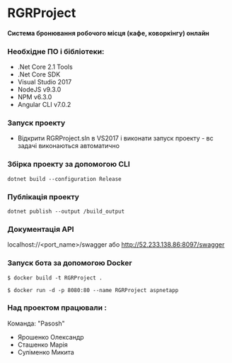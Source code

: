 # RGRProject
#### Система бронювання робочого місця (кафе, коворкінгу) онлайн

### Необхідне ПО і бібліотеки: 
- .Net Core 2.1 Tools
- .Net Core SDK
- Visual Studio 2017
- NodeJS v9.3.0
- NPM v6.3.0
- Angular CLI v7.0.2

### Запуск проекту
- Відкрити RGRProject.sln в VS2017 і виконати запуск проекту - вс задачі виконаються автоматично

### Збірка проекту за допомогою  CLI
```
dotnet build --configuration Release
```

### Публікація проекту
```
dotnet publish --output /build_output
```

### Документація API
localhost://<port_name>/swagger
або
http://52.233.138.86:8097/swagger

### Запуск бота за допомогою Docker
```
$ docker build -t RGRProject .
```
```
$ docker run -d -p 8080:80 --name RGRProject aspnetapp
```

### Над проектом працювали :
Команда: "Pasosh"
- Ярошенко Олександр
- Сташенко Марія
- Суліменко Микита
